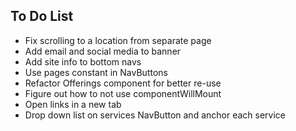 ## To Do List

* Fix scrolling to a location from separate page
* Add email and social media to banner
* Add site info to bottom navs
* Use pages constant in NavButtons
* Refactor Offerings component for better re-use
* Figure out how to not use componentWillMount
* Open links in a new tab
* Drop down list on services NavButton and anchor each service